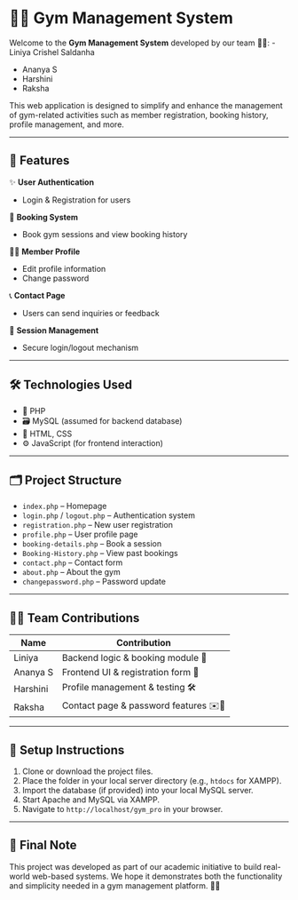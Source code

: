 
# 🏋️‍♀️ Gym Management System

Welcome to the **Gym Management System** developed by our team 👩‍💻:
-Liniya Crishel Saldanha 
- Ananya S
- Harshini
- Raksha

This web application is designed to simplify and enhance the management of gym-related activities such as member registration, booking history, profile management, and more.

---

## 🚀 Features

✨ **User Authentication**
- Login & Registration for users

📅 **Booking System**
- Book gym sessions and view booking history

🙋‍♀️ **Member Profile**
- Edit profile information
- Change password

📞 **Contact Page**
- Users can send inquiries or feedback

🔐 **Session Management**
- Secure login/logout mechanism

---

## 🛠️ Technologies Used

- 🐘 PHP
- 🗃️ MySQL (assumed for backend database)
- 🎨 HTML, CSS
- ⚙️ JavaScript (for frontend interaction)

---

## 🗂️ Project Structure

- `index.php` – Homepage
- `login.php` / `logout.php` – Authentication system
- `registration.php` – New user registration
- `profile.php` – User profile page
- `booking-details.php` – Book a session
- `Booking-History.php` – View past bookings
- `contact.php` – Contact form
- `about.php` – About the gym
- `changepassword.php` – Password update

---

## 👩‍💼 Team Contributions

| Name      | Contribution                      |
|-----------|-----------------------------------|
| Liniya    | Backend logic & booking module 🧠 |
| Ananya S  | Frontend UI & registration form 🎨 |
| Harshini  | Profile management & testing 🛠️   |
| Raksha    | Contact page & password features ✉️🔐 |

---

## 📌 Setup Instructions

1. Clone or download the project files.
2. Place the folder in your local server directory (e.g., `htdocs` for XAMPP).
3. Import the database (if provided) into your local MySQL server.
4. Start Apache and MySQL via XAMPP.
5. Navigate to `http://localhost/gym_pro` in your browser.

---

## 📣 Final Note

This project was developed as part of our academic initiative to build real-world web-based systems. We hope it demonstrates both the functionality and simplicity needed in a gym management platform. 💪🏽
